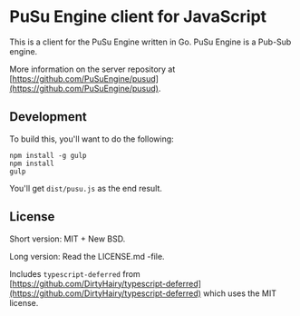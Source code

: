 # PuSu Engine client for JavaScript

This is a client for the PuSu Engine written in Go. PuSu Engine is a Pub-Sub engine.

More information on the server repository at [https://github.com/PuSuEngine/pusud](https://github.com/PuSuEngine/pusud).

## Development

To build this, you'll want to do the following:

```
npm install -g gulp
npm install
gulp
```

You'll get `dist/pusu.js` as the end result.


## License

Short version: MIT + New BSD.

Long version: Read the LICENSE.md -file.

Includes `typescript-deferred` from [https://github.com/DirtyHairy/typescript-deferred](https://github.com/DirtyHairy/typescript-deferred) which uses the MIT license.
